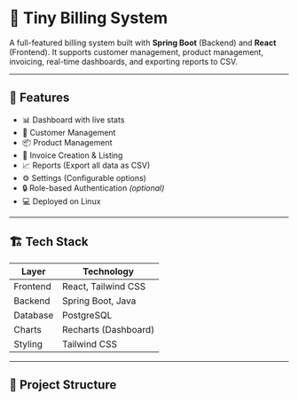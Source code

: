 # 🧾 Tiny Billing System

A full-featured billing system built with **Spring Boot** (Backend) and **React** (Frontend). It supports customer management, product management, invoicing, real-time dashboards, and exporting reports to CSV.

---

## 🚀 Features

- 📊 Dashboard with live stats
- 🧍 Customer Management
- 📦 Product Management
- 🧾 Invoice Creation & Listing
- 📈 Reports (Export all data as CSV)
- ⚙️ Settings (Configurable options)
- 🔒 Role-based Authentication *(optional)*
- 💻 Deployed on Linux

---

## 🏗️ Tech Stack

| Layer     | Technology               |
|-----------|--------------------------|
| Frontend  | React, Tailwind CSS      |
| Backend   | Spring Boot, Java        |
| Database  | PostgreSQL               |
| Charts    | Recharts (Dashboard)     |
| Styling   | Tailwind CSS             |

---

## 📂 Project Structure